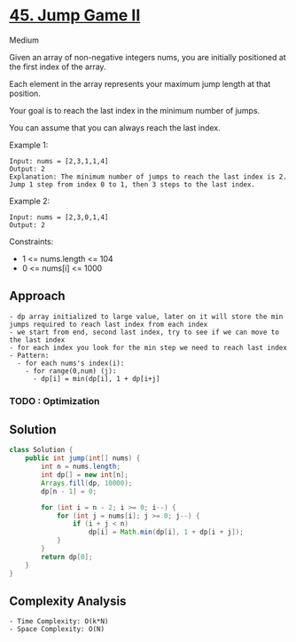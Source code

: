 # [45. Jump Game II](https://leetcode.com/problems/jump-game-ii/)
Medium


Given an array of non-negative integers nums, you are initially positioned at the first index of the array.

Each element in the array represents your maximum jump length at that position.

Your goal is to reach the last index in the minimum number of jumps.

You can assume that you can always reach the last index.

 

Example 1:
```
Input: nums = [2,3,1,1,4]
Output: 2
Explanation: The minimum number of jumps to reach the last index is 2. Jump 1 step from index 0 to 1, then 3 steps to the last index.
```
Example 2:
```
Input: nums = [2,3,0,1,4]
Output: 2
 ```

Constraints:

- 1 <= nums.length <= 104
- 0 <= nums[i] <= 1000

## Approach
```
- dp array initialized to large value, later on it will store the min jumps required to reach last index from each index
- we start from end, second last index, try to see if we can move to the last index
- for each index you look for the min step we need to reach last index
- Pattern:
  - for each nums's index(i):
    - for range(0,num) (j):
      - dp[i] = min(dp[i], 1 + dp[i+j]   
```
### TODO : Optimization

## Solution
```java
class Solution {
    public int jump(int[] nums) {
        int n = nums.length;
        int dp[] = new int[n];
        Arrays.fill(dp, 10000);
        dp[n - 1] = 0;

        for (int i = n - 2; i >= 0; i--) {
            for (int j = nums[i]; j >= 0; j--) {
                if (i + j < n)
                    dp[i] = Math.min(dp[i], 1 + dp[i + j]);
            }
        }
        return dp[0];
    }
}

```

## Complexity Analysis
```
- Time Complexity: O(k*N)
- Space Complexity: O(N)
```
